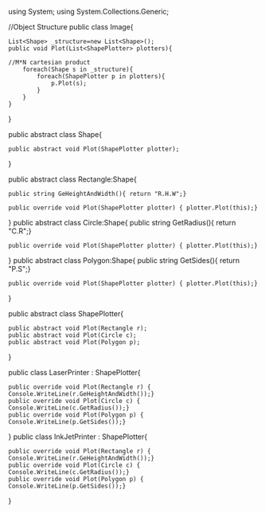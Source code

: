 using System;
using System.Collections.Generic;

//Object Structure
public class Image{

	List<Shape> _structure=new List<Shape>();
	public void Plot(List<ShapePlotter> plotters){
	
	//M*N cartesian product
		foreach(Shape s in _structure){
			foreach(ShapePlotter p in plotters){
				p.Plot(s);
			}
		}
	}
}

public abstract class Shape{
	
	public abstract void Plot(ShapePlotter plotter);
}

public abstract class Rectangle:Shape{
	
	public string GeHeightAndWidth(){ return "R.H.W";}
	
	public override void Plot(ShapePlotter plotter) { plotter.Plot(this);}
}
public abstract class Circle:Shape{
	public string GetRadius(){ return "C.R";}
	
	public override void Plot(ShapePlotter plotter) { plotter.Plot(this);}
}
public abstract class Polygon:Shape{
	public string GetSides(){ return "P.S";}
	
	public override void Plot(ShapePlotter plotter) { plotter.Plot(this);}
}

public abstract class ShapePlotter{

	public abstract void Plot(Rectangle r);
	public abstract void Plot(Circle c);
	public abstract void Plot(Polygon p);
}

public class LaserPrinter : ShapePlotter{

	public override void Plot(Rectangle r) { Console.WriteLine(r.GeHeightAndWidth());}
	public override void Plot(Circle c) { Console.WriteLine(c.GetRadius());}
	public override void Plot(Polygon p) { Console.WriteLine(p.GetSides());}
}
public class InkJetPrinter : ShapePlotter{
	
	public override void Plot(Rectangle r) { Console.WriteLine(r.GeHeightAndWidth());}
	public override void Plot(Circle c) { Console.WriteLine(c.GetRadius());}
	public override void Plot(Polygon p) { Console.WriteLine(p.GetSides());}
}

